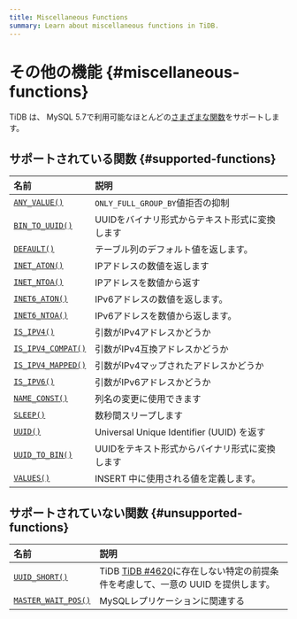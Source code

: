 ```yaml
---
title: Miscellaneous Functions
summary: Learn about miscellaneous functions in TiDB.
---
```


# その他の機能 {#miscellaneous-functions}

TiDB は、 MySQL 5.7で利用可能なほとんどの[<a href="https://dev.mysql.com/doc/refman/5.7/en/miscellaneous-functions.html">さまざまな関数</a>](https://dev.mysql.com/doc/refman/5.7/en/miscellaneous-functions.html)をサポートします。

## サポートされている関数 {#supported-functions}

| 名前                                                                                                                                                                                                                            | 説明                                     |
| :---------------------------------------------------------------------------------------------------------------------------------------------------------------------------------------------------------------------------- | :------------------------------------- |
| [<a href="https://dev.mysql.com/doc/refman/5.7/en/miscellaneous-functions.html#function_any-value">`ANY_VALUE()`</a>](https://dev.mysql.com/doc/refman/5.7/en/miscellaneous-functions.html#function_any-value)                | `ONLY_FULL_GROUP_BY`値拒否の抑制             |
| [<a href="https://dev.mysql.com/doc/refman/8.0/en/miscellaneous-functions.html#function_bin-to-uuid">`BIN_TO_UUID()`</a>](https://dev.mysql.com/doc/refman/8.0/en/miscellaneous-functions.html#function_bin-to-uuid)          | UUIDをバイナリ形式からテキスト形式に変換します              |
| [<a href="https://dev.mysql.com/doc/refman/5.7/en/miscellaneous-functions.html#function_default">`DEFAULT()`</a>](https://dev.mysql.com/doc/refman/5.7/en/miscellaneous-functions.html#function_default)                      | テーブル列のデフォルト値を返します。                     |
| [<a href="https://dev.mysql.com/doc/refman/5.7/en/miscellaneous-functions.html#function_inet-aton">`INET_ATON()`</a>](https://dev.mysql.com/doc/refman/5.7/en/miscellaneous-functions.html#function_inet-aton)                | IPアドレスの数値を返します                         |
| [<a href="https://dev.mysql.com/doc/refman/5.7/en/miscellaneous-functions.html#function_inet-ntoa">`INET_NTOA()`</a>](https://dev.mysql.com/doc/refman/5.7/en/miscellaneous-functions.html#function_inet-ntoa)                | IPアドレスを数値から返す                          |
| [<a href="https://dev.mysql.com/doc/refman/5.7/en/miscellaneous-functions.html#function_inet6-aton">`INET6_ATON()`</a>](https://dev.mysql.com/doc/refman/5.7/en/miscellaneous-functions.html#function_inet6-aton)             | IPv6アドレスの数値を返します。                      |
| [<a href="https://dev.mysql.com/doc/refman/5.7/en/miscellaneous-functions.html#function_inet6-ntoa">`INET6_NTOA()`</a>](https://dev.mysql.com/doc/refman/5.7/en/miscellaneous-functions.html#function_inet6-ntoa)             | IPv6アドレスを数値から返します。                     |
| [<a href="https://dev.mysql.com/doc/refman/5.7/en/miscellaneous-functions.html#function_is-ipv4">`IS_IPV4()`</a>](https://dev.mysql.com/doc/refman/5.7/en/miscellaneous-functions.html#function_is-ipv4)                      | 引数がIPv4アドレスかどうか                        |
| [<a href="https://dev.mysql.com/doc/refman/5.7/en/miscellaneous-functions.html#function_is-ipv4-compat">`IS_IPV4_COMPAT()`</a>](https://dev.mysql.com/doc/refman/5.7/en/miscellaneous-functions.html#function_is-ipv4-compat) | 引数がIPv4互換アドレスかどうか                      |
| [<a href="https://dev.mysql.com/doc/refman/5.7/en/miscellaneous-functions.html#function_is-ipv4-mapped">`IS_IPV4_MAPPED()`</a>](https://dev.mysql.com/doc/refman/5.7/en/miscellaneous-functions.html#function_is-ipv4-mapped) | 引数がIPv4マップされたアドレスかどうか                  |
| [<a href="https://dev.mysql.com/doc/refman/5.7/en/miscellaneous-functions.html#function_is-ipv6">`IS_IPV6()`</a>](https://dev.mysql.com/doc/refman/5.7/en/miscellaneous-functions.html#function_is-ipv6)                      | 引数がIPv6アドレスかどうか                        |
| [<a href="https://dev.mysql.com/doc/refman/5.7/en/miscellaneous-functions.html#function_name-const">`NAME_CONST()`</a>](https://dev.mysql.com/doc/refman/5.7/en/miscellaneous-functions.html#function_name-const)             | 列名の変更に使用できます                           |
| [<a href="https://dev.mysql.com/doc/refman/5.7/en/miscellaneous-functions.html#function_sleep">`SLEEP()`</a>](https://dev.mysql.com/doc/refman/5.7/en/miscellaneous-functions.html#function_sleep)                            | 数秒間スリープします                             |
| [<a href="https://dev.mysql.com/doc/refman/5.7/en/miscellaneous-functions.html#function_uuid">`UUID()`</a>](https://dev.mysql.com/doc/refman/5.7/en/miscellaneous-functions.html#function_uuid)                               | Universal Unique Identifier (UUID) を返す |
| [<a href="https://dev.mysql.com/doc/refman/8.0/en/miscellaneous-functions.html#function_uuid-to-bin">`UUID_TO_BIN()`</a>](https://dev.mysql.com/doc/refman/8.0/en/miscellaneous-functions.html#function_uuid-to-bin)          | UUIDをテキスト形式からバイナリ形式に変換します              |
| [<a href="https://dev.mysql.com/doc/refman/5.7/en/miscellaneous-functions.html#function_values">`VALUES()`</a>](https://dev.mysql.com/doc/refman/5.7/en/miscellaneous-functions.html#function_values)                         | INSERT 中に使用される値を定義します。                 |

## サポートされていない関数 {#unsupported-functions}

| 名前                                                                                                                                                                                                                               | 説明                                                                                                                                                          |
| :------------------------------------------------------------------------------------------------------------------------------------------------------------------------------------------------------------------------------- | :---------------------------------------------------------------------------------------------------------------------------------------------------------- |
| [<a href="https://dev.mysql.com/doc/refman/5.7/en/miscellaneous-functions.html#function_uuid-short">`UUID_SHORT()`</a>](https://dev.mysql.com/doc/refman/5.7/en/miscellaneous-functions.html#function_uuid-short)                | TiDB [<a href="https://github.com/pingcap/tidb/issues/4620">TiDB #4620</a>](https://github.com/pingcap/tidb/issues/4620)に存在しない特定の前提条件を考慮して、一意の UUID を提供します。 |
| [<a href="https://dev.mysql.com/doc/refman/5.7/en/miscellaneous-functions.html#function_master-pos-wait">`MASTER_WAIT_POS()`</a>](https://dev.mysql.com/doc/refman/5.7/en/miscellaneous-functions.html#function_master-pos-wait) | MySQLレプリケーションに関連する                                                                                                                                          |
